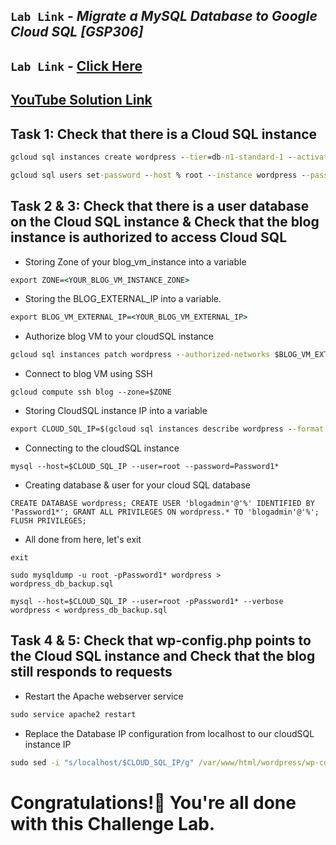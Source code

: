 ## `Lab Link` -  *Migrate a MySQL Database to Google Cloud SQL [GSP306]*
## `Lab Link` - [Click Here](https://www.cloudskillsboost.google/focuses/1740?parent=catalog)

## [YouTube Solution Link](https://www.youtube.com/watch?v=bxI_-W21LHE)
## Task 1: Check that there is a Cloud SQL instance

```cmd
gcloud sql instances create wordpress --tier=db-n1-standard-1 --activation-policy=ALWAYS --zone=us-central1-a --database-version=MYSQL_5_7

gcloud sql users set-password --host % root --instance wordpress --password Password1*
```

## Task 2 & 3: Check that there is a user database on the Cloud SQL instance & Check that the blog instance is authorized to access Cloud SQL

* Storing Zone of your blog_vm_instance into a variable
```cmd
export ZONE=<YOUR_BLOG_VM_INSTANCE_ZONE>
```

* Storing the BLOG_EXTERNAL_IP into a variable.
```cmd
export BLOG_VM_EXTERNAL_IP=<YOUR_BLOG_VM_EXTERNAL_IP>
```

* Authorize blog VM to your cloudSQL instance
```cmd
gcloud sql instances patch wordpress --authorized-networks $BLOG_VM_EXTERNAL_IP/32 --quiet
```

* Connect to blog VM using SSH
```
gcloud compute ssh blog --zone=$ZONE
```

* Storing CloudSQL instance IP into a variable
```cmd
export CLOUD_SQL_IP=$(gcloud sql instances describe wordpress --format 'value(ipAddresses.ipAddress)')
```

* Connecting to the cloudSQL instance
```
mysql --host=$CLOUD_SQL_IP --user=root --password=Password1*
```

* Creating database & user for your cloud SQL database

```
CREATE DATABASE wordpress; CREATE USER 'blogadmin'@'%' IDENTIFIED BY 'Password1*'; GRANT ALL PRIVILEGES ON wordpress.* TO 'blogadmin'@'%'; FLUSH PRIVILEGES;
```

* All done from here, let's exit

```
exit
```

```
sudo mysqldump -u root -pPassword1* wordpress > wordpress_db_backup.sql

mysql --host=$CLOUD_SQL_IP --user=root -pPassword1* --verbose wordpress < wordpress_db_backup.sql
```

## Task 4 & 5: Check that wp-config.php points to the Cloud SQL instance and Check that the blog still responds to requests

* Restart the Apache webserver service

```cmd
sudo service apache2 restart
```

* Replace the Database IP configuration from localhost to our cloudSQL instance IP

```cmd
sudo sed -i "s/localhost/$CLOUD_SQL_IP/g" /var/www/html/wordpress/wp-config.php
```

# Congratulations!🎉 You're all done with this Challenge Lab.